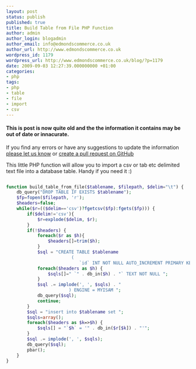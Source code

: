```yaml
---
layout: post
status: publish
published: true
title: Build Table from File PHP Function
author: admin
author_login: blogadmin
author_email: info@edmondscommerce.co.uk
author_url: http://www.edmondscommerce.co.uk
wordpress_id: 1179
wordpress_url: http://www.edmondscommerce.co.uk/blog/?p=1179
date: 2009-09-03 12:27:39.000000000 +01:00
categories:
- php
tags:
- php
- table
- file
- import
- csv
---
```

<div class="oldpost"><h4>This is post is now quite old and the the information it contains may be out of date or innacurate.</h4>
<p>
If you find any errors or have any suggestions to update the information <a href="http://edmondscommerce.github.io/contact-us/index.html">please let us know</a>
or <a href="https://github.com/edmondscommerce/edmondscommerce.github.io">create a pull request on GitHub</a>
</p>
</div>
This little PHP function will allow you to import a csv or tab etc delimited text file into a database table. Handy if you need it :)

```php

function build_table_from_file($tablename, $filepath, $delim="\t") {
    db_query("DROP TABLE IF EXISTS $tablename");
    $fp=fopen($filepath, 'r');
    $headers=false;
    while($r=(($delim=='csv')?fgetcsv($fp):fgets($fp))) {
        if($delim!='csv'){
            $r=explode($delim, $r);
        }
        if(!$headers) {
            foreach($r as $h){
                $headers[]=trim($h);
            }
            $sql = "CREATE TABLE $tablename
                         (
                            `id` INT NOT NULL AUTO_INCREMENT PRIMARY KEY ,";
            foreach($headers as $h) {
                $sqls[]=" `" . db_in($h) . "` TEXT NOT NULL ";
            }
            $sql .= implode(', ', $sqls) . "
                        ) ENGINE = MYISAM ";
            db_query($sql);
            continue;
        }
        $sql = "insert into $tablename set ";
        $sqls=array();
        foreach($headers as $k=>$h) {
            $sqls[] = "`$h` = '" . db_in($r[$k]) . "'";
        }
        $sql .= implode(', ', $sqls);
        db_query($sql);
        pbar();
    }
}

```
